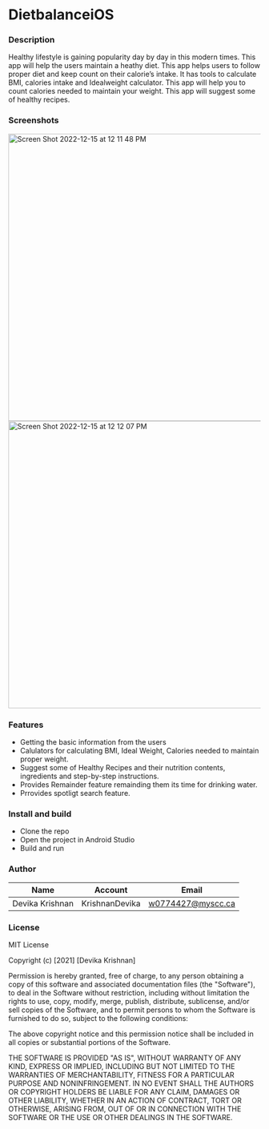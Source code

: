 # DietbalanceiOS

### Description

Healthy lifestyle is gaining popularity day by day in this modern times. This app will help the users maintain a heathy diet. 
This app helps users to follow proper diet and keep count on their calorie’s intake. It has tools to calculate BMI, calories intake and Idealweight calculator.
 This app will help you to count calories needed to maintain your weight. This app will suggest some of healthy recipes.

### Screenshots

<img width="574" alt="Screen Shot 2022-12-15 at 12 11 48 PM" src="https://user-images.githubusercontent.com/91499848/207924606-870180f0-a19c-4909-984d-b0585f2ac0f0.png">

<img width="574" alt="Screen Shot 2022-12-15 at 12 12 07 PM" src="https://user-images.githubusercontent.com/91499848/207924627-e31a217f-6302-49c3-b5b7-1f33374381ad.png">


### Features

* Getting the basic information from the users 
* Calulators for calculating BMI, Ideal Weight, Calories needed to maintain proper weight.
* Suggest some of Healthy Recipes and their nutrition contents, ingredients and step-by-step instructions.
* Provides Remainder feature remainding them its time for drinking water.
* Prrovides spotligt search feature.

### Install and build

* Clone the repo
* Open the project in Android Studio
* Build and run


### Author

| 		Name      |     Account    |      Email         |
| ---------------- | ------------- | ------------------ |
| Devika Krishnan | KrishnanDevika |  w0774427@myscc.ca |


### License

MIT License

Copyright (c) [2021] [Devika Krishnan]

Permission is hereby granted, free of charge, to any person obtaining a copy
of this software and associated documentation files (the "Software"), to deal
in the Software without restriction, including without limitation the rights
to use, copy, modify, merge, publish, distribute, sublicense, and/or sell
copies of the Software, and to permit persons to whom the Software is
furnished to do so, subject to the following conditions:

The above copyright notice and this permission notice shall be included in all
copies or substantial portions of the Software.

THE SOFTWARE IS PROVIDED "AS IS", WITHOUT WARRANTY OF ANY KIND, EXPRESS OR
IMPLIED, INCLUDING BUT NOT LIMITED TO THE WARRANTIES OF MERCHANTABILITY,
FITNESS FOR A PARTICULAR PURPOSE AND NONINFRINGEMENT. IN NO EVENT SHALL THE
AUTHORS OR COPYRIGHT HOLDERS BE LIABLE FOR ANY CLAIM, DAMAGES OR OTHER
LIABILITY, WHETHER IN AN ACTION OF CONTRACT, TORT OR OTHERWISE, ARISING FROM,
OUT OF OR IN CONNECTION WITH THE SOFTWARE OR THE USE OR OTHER DEALINGS IN THE
SOFTWARE.

